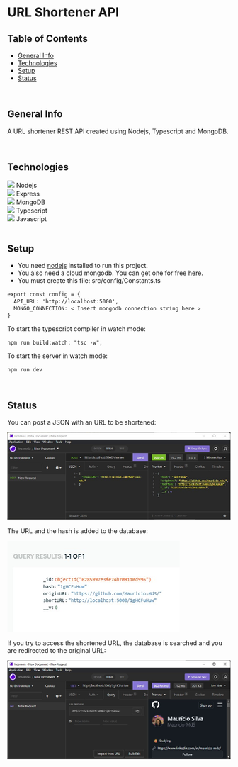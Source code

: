 # URL Shortener API

## Table of Contents

* [General Info](#general-info)
* [Technologies](#technologies)
* [Setup](#setup)
* [Status](#status)

<br>

## General Info

A URL shortener REST API created using Nodejs, Typescript and MongoDB.

<br>	

## Technologies


<div>
  <img src="https://cdn.jsdelivr.net/gh/devicons/devicon/icons/nodejs/nodejs-original.svg" width=30px/>
  Nodejs
</div>
<div>
  <img src="https://cdn.jsdelivr.net/gh/devicons/devicon/icons/express/express-original.svg" width=30px/>     
  Express
</div>
<div>
  <img src="https://cdn.jsdelivr.net/gh/devicons/devicon/icons/mongodb/mongodb-original-wordmark.svg" width=30px/>             
  MongoDB
</div>
<div>
  <img src="https://cdn.jsdelivr.net/gh/devicons/devicon/icons/typescript/typescript-plain.svg" width=30px/>
  Typescript
</div>
<div>
  <img src="https://cdn.jsdelivr.net/gh/devicons/devicon/icons/javascript/javascript-plain.svg" width=30px/>
  Javascript
</div>

<br>

## Setup

* You need [nodejs](https://nodejs.org/) installed to run this project.
* You also need a cloud mongodb. You can get one for free [here](https://www.mongodb.com/).
* You must create this file: src/config/Constants.ts

```
export const config = {
  API_URL: 'http://localhost:5000',
  MONGO_CONNECTION: < Insert mongodb connection string here >
}
```

To start the typescript compiler in watch mode:
```
npm run build:watch: "tsc -w",
```

To start the server in watch mode:
```
npm run dev
```

<br>

## Status

You can post a JSON with an URL to be shortened:

<img src="./assets/post.jpg" alt="Imsomnia App posting a JSON with an URL and receiving a response with a shortened URL">

The URL and the hash is added to the database:

<img src="./assets/mongodb.jpg" alt="Database containing the URL and the hash">

If you try to access the shortened URL, the database is searched and you are redirected to the original URL:

<img src="./assets/get.jpg" alt="Imsomnia App using the GET method for the shortened URL and showing the original URL">
